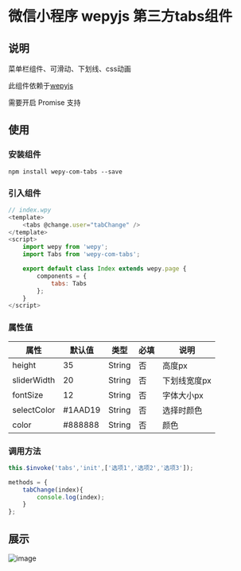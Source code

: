 # 微信小程序 wepyjs 第三方tabs组件

## 说明
菜单栏组件、可滑动、下划线、css动画

此组件依赖于[wepyjs](https://github.com/wepyjs/wepy)

需要开启 Promise 支持
## 使用

### 安装组件
```
npm install wepy-com-tabs --save
```

### 引入组件
```javascript
// index.wpy
<template>
    <tabs @change.user="tabChange" />
</template>
<script>
    import wepy from 'wepy';
    import Tabs from 'wepy-com-tabs';

    export default class Index extends wepy.page {
        components = {
            tabs: Tabs
        };
    }
</script>
```


### 属性值
属性 | 默认值 | 类型 | 必填 | 说明
---|---|---|---|---
height | 35 | String | 否 | 高度px
sliderWidth | 20 | String | 否 | 下划线宽度px
fontSize | 12 | String | 否 | 字体大小px
selectColor | #1AAD19 | String | 否 | 选择时颜色
color | #888888 | String | 否 | 颜色


### 调用方法
```javascript
this.$invoke('tabs','init',['选项1','选项2','选项3']);

methods = {
    tabChange(index){
        console.log(index);
    }
};
```

## 展示
![image](https://github.com/weimingxuan/wepy-com-tabs/blob/master/example/demo.gif?raw=true)

